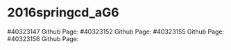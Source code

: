 # 2016springcd_aG6

#40323147 Github Page:
#40323152 Github Page:
#40323155 Github Page:
#40323156 Github Page:
